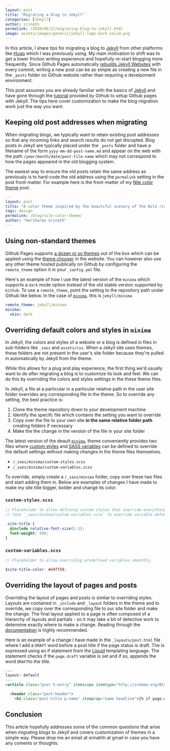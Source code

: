 ```yaml
---
layout: post
title: "Migrating a blog to Jekyll"
categories: [Jekyll]
author: srinath
permalink: /2020/06/27/migrating-blog-to-jekyll.html
image: assets/images/generic/jekyll-logo-dark-solid.png
---
```


In this article, I share tips for migrating a blog to [Jekyll](https://jekyllrb.com/) from other 
platforms like [Hugo](https://gohugo.io/) which I was previously using. My main motivation to shift 
was to get a lower friction writing experience and hopefully re-start blogging more frequently. Since Github Pages automatically 
[rebuilds Jekyll Websites](https://help.github.com/en/github/working-with-github-pages/setting-up-a-github-pages-site-with-jekyll)
with every commit, writing a new post can be as simple as creating a new file in the `_posts` folder on
Github website rather than requiring a develpoment environment.

This post assumes you are already familiar with the basics of [Jekyll](https://jekyllrb.com/) and have gone through the 
[tutorial](https://help.github.com/en/github/working-with-github-pages/setting-up-a-github-pages-site-with-jekyll)
provided by Github to setup Github pages with Jekyll. The tips here cover customization to make the blog migration 
work just the way you want.

## Keeping old post addresses when migrating
When migrating blogs, we typically want to retain existing post addresses so that any incoming links and search results 
do not get disrupted. Blog posts in Jekyll are typically placed under the `_posts` folder and have a filename of the 
form `yyyy-mm-dd-post-name.md` and appear on the web with the path `/year/month/date/post-file-name` which may not
correspond to how the pages appeared in the old blogging system.

The easiest way to ensure the old posts retain the same address as previously is to hard-code the old address using the
`permalink` setting in the post front-matter. For example here is the front-matter of my
[Nile color theme](/blog/nile-color-theme/) post. 

```yml
---
layout: post
title: "A color theme inspired by the beautiful scenary of the Nile riverbank in Egypt"
tags: design
permalink: /blog/nile-color-theme/
author: "Hariharan Srinath"
---
```

## Using non-standard themes 
Github Pages supports [a dozen or so themes](https://pages.github.com/themes/) out of the box which can be applied
using the [theme chooser](https://help.github.com/en/github/working-with-github-pages/adding-a-theme-to-your-github-pages-site-with-the-theme-chooser)
in the website. You can however also use any other theme hosted publically on Github by configuring 
the `remote_theme` option it in your `_config.yml` file.

Here's an example of how I use the latest version of the `minima` which supports a `dark` mode option instead
of the old stable version supported by `Github`. To use a `remote_theme`, point the setting to the
repository path under Github like below. In the case of [`minima`](https://github.com/jekyll/minima), this is
`jekyll/minima`

```yml
remote_theme: jekyll/minima
minima:
  skin: dark
```

## Overriding default colors and styles in `minima`
In Jekyll, the colors and styles of a website or a blog is defined in files in sub-folders like 
`_sass` and `assets/css`. When a Jekyll site uses themes, these folders are not present
in the user's site folder because they're pulled in automatically by Jekyll from the theme.

While this allows for a plug and play experience, the first thing we'd usually want to do after migrating
a blog is to customize its look and feel. We can do this by overriding the colors and styles settings 
in the these theme files. 

In Jekyll, a file at a particular in a particular relative path in the user site folder overrides any
corresponding file in the theme. So to override any setting, the best practice is:
1. Clone the theme repository down to your development machine
2. Identify the specifc file which contains the setting you want to override 
3. Copy over the file to your own site **in the same relative folder path** creating folders if necessary
4. Make the the change in the version of the file in your site folder

The latest version of the deault [`minima`](https://github.com/jekyll/minima), theme conveniently provides 
two files where [custom styles](https://github.com/jekyll/minima/blob/master/_sass/minima/custom-styles.scss) 
and [SASS variables](https://github.com/jekyll/minima/blob/master/_sass/minima/custom-variables.scss) can be 
defined to override the default settings without making changes in the theme files themselves.
- `/_sass/minima/custom-styles.scss`
- `/_sass/minima/custom-variables.scss`

To override, simply create a `/_sass/minima` folder, copy over these two files and start adding them in. Below are
examples of changes I have made to make my site title bigger, bolder and change its color.

### `custom-styles.scss`
```scss
// Placeholder to allow defining custom styles that override everything else.
// (Use `_sass/minima/custom-variables.scss` to override variable defaults)

.site-title {
  @include relative-font-size(2.5);
  font-weight: 500;
}
```

### `custom-variables.scss`
```scss
// Placeholder to allow overriding predefined variables smoothly.

$site-title-color: #e9ff59;  
```
## Overriding the layout of pages and posts
Overriding the layout of pages and posts is simliar to overriding styles. Layouts are contained in `_include`
and `_layout` folders in the theme and to override, we copy over the corresponding file to our site folder
and make the change. The final layout applied to a page is often composed of a hierarchy of 
layouts and partials - so it may take a bit of detective work to determine exactly where to make a change.
Reading through the [documentation](https://jekyllrb.com/docs/) is highly recommended.

Here is an example of a change I have made in the `_layouts/post.html` file where I add a `DRAFT` word
before a post title if the page status is draft. The is expressed using an if statement
from the [Liquid](https://shopify.github.io/liquid/) templating language. The statement checks if the 
`page.draft` variable is set and if so, appends the word `DRAFT`to the title. 

```html
---
layout: default
---
<article class="post h-entry" itemscope itemtype="http://schema.org/BlogPosting">

  <header class="post-header">
    <h1 class="post-title p-name" itemprop="name headline">{% if page.draft %}DRAFT:&nbsp;{% endif %}{{ page.title | escape }}</h1>
```

## Conclusion
This article hopefully addresses some of the common questions that arise when migrating blogs to Jekyll and
covers customization of themes in a simple way. Please drop me an email at srinathh at gmail in case you have 
any coments or thoughts.